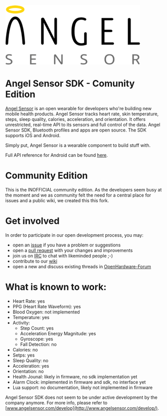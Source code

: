 ![Angel Sensor logo](https://github.com/AngelSensor/angel-sdk/blob/master/assets/Logo-Black-on-white.png)

Angel Sensor SDK - Comunity Edition
================

[Angel Sensor](http://angelsensor.com/) is an open wearable for developers who're building new mobile health products. Angel Sensor tracks heart rate, skin temperature, steps, sleep quality, calories, acceleration, and orientation. It offers unrestricted, real-time API to its sensors and full control of the data. Angel Sensor SDK, Bluetooth profiles and apps are open source. The SDK supports iOS and Android.

Simply put, Angel Sensor is a wearable component to build stuff with.

Full API reference for Android can be found [here](https://angelsensor.github.io/angel-sdk/).

# Community Edition
This is the INOFFICIAL community edition.
As the developers seem busy at the moment and we as community felt the need for a central place for issues and a public wiki, we created this this fork.

# Get involved
In order to participate in our open development process, you may:
* open an [issue](https://github.com/AngelSensorCommunityEdition/angel-sdk-community/issues) if you have a problem or suggestions
* open a [pull request](https://github.com/AngelSensorCommunityEdition/angel-sdk-community/pulls) with your changes and improvements
* join us on [IRC](https://webchat.freenode.net/?channels=angelsensor) to chat with likeminded people ;-)
* contribute to our [wiki](https://github.com/AngelSensorCommunityEdition/angel-sdk-community/wiki)
* open a new and discuss existing threads in  [OpenHardware-Forum](https://www.openhealthhub.org/c/open-medical-hardware)


# What is known to work:
 * Heart Rate: yes
 * PPG (Heart Rate Waveform): yes
 * Blood Oxygen: not implemented
 * Temperature: yes
 * Activity:
   * Step Count: yes
   * Acceleration Energy Magnitude: yes
   * Gyroscope: yes
   * Fall Detection: no
 * Calories: no
 * Setps: yes
 * Sleep Quality: no
 * Acceleration: yes
 * Orientation: no
 * Health Jounal: likely in firmware, no sdk implementation yet
 * Alarm Clock: implemented in firmware and sdk, no interface yet
 * Lua support: no documentation, likely not implemented in firmware


Angel Sensor SDK does not seem to be under active development by the company anymore. For more info, please refer to [www.angelsensor.com/develop](http://www.angelsensor.com/develop/).
